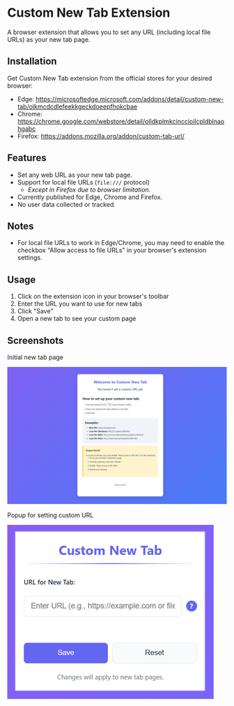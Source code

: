 
# Custom New Tab Extension

A browser extension that allows you to set any URL (including local file URLs) as your new tab page.


## Installation
Get Custom New Tab extension from the official stores for your desired browser:

- Edge: https://microsoftedge.microsoft.com/addons/detail/custom-new-tab/olkmcdcdlefeekkgeckdoeepfhokcbae
- Chrome: https://chrome.google.com/webstore/detail/olldkplmkcinccioilcpldblnaohgabc
- Firefox: https://addons.mozilla.org/addon/custom-tab-url/


## Features
- Set any web URL as your new tab page.
- Support for local file URLs (`file:///` protocol)
  - _Except in Firefox due to browser limitation._
- Currently published for Edge, Chrome and Firefox.
- No user data collected or tracked.


## Notes
- For local file URLs to work in Edge/Chrome, you may need to enable the checkbox "Allow access to file URLs" in your browser's extension settings.


## Usage
1. Click on the extension icon in your browser's toolbar
2. Enter the URL you want to use for new tabs
3. Click "Save"
4. Open a new tab to see your custom page


## Screenshots
Initial new tab page

![Extension's initial new page](demo/start.png)

Popup for setting custom URL

![Popup for setting new custom URL](demo/popup.png)

